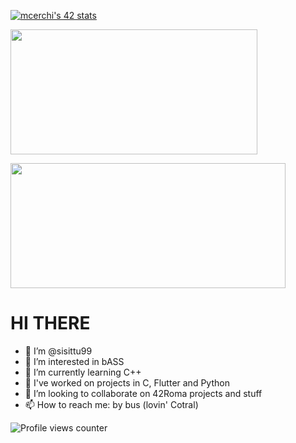 [![mcerchi's 42 stats](https://badge42.vercel.app/api/v2/cl2rgldpg003009ml52tile1w/stats?cursusId=21&coalitionId=124)](https://github.com/JaeSeoKim/badge42)

<a href="https://github.com/sisittu99"><img src="https://awesome-github-stats.azurewebsites.net/user-stats/sisittu99?cardType=level&theme=tokyonight" width="395" height="200"></a> 

<a href="https://github.com/sisittu99?tab=repositories"><img src="https://github-readme-stats.vercel.app/api/top-langs/?username=sisittu99&layout=compact&theme=tokyonight" width="440" height="200"></a>

# HI THERE
- 👋 I’m @sisittu99
- 👀 I’m interested in bASS
- 🌱 I’m currently learning C++
- 🌳 I've worked on projects in C, Flutter and Python
- 💞️ I’m looking to collaborate on 42Roma projects and stuff
- 📫 How to reach me: by bus (lovin' Cotral)

![Profile views counter](https://komarev.com/ghpvc/?username=sisittu99&&style=flat-square)
<!---
sisittu99/sisittu99 is a ✨ special ✨ repository because its `README.md` (this file) appears on your GitHub profile.
You can click the Preview link to take a look at your changes.
--->
